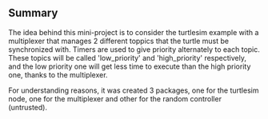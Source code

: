 ## Summary

The idea behind this mini-project is to consider the turtlesim example with a multiplexer that manages 2 different toppics that the turtle must be synchronized with. Timers are used to give priority alternately to each topic.
These topics will be called 'low\_priority' and 'high\_priority' respectively, and the low priority one will get less time to execute than the high priority one, thanks to the multiplexer.

For understanding reasons, it was created 3 packages, one for the turtlesim node, one for the multiplexer and other for the random controller (untrusted).
